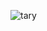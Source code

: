 ![tary](https://user-images.githubusercontent.com/97792292/149674526-49dccbef-f5d4-4577-be55-d4b4babfc03a.gif)


